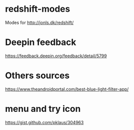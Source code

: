 # redshift-modes
Modes for http://jonls.dk/redshift/

# Deepin feedback
https://feedback.deepin.org/feedback/detail/5799

# Others sources
https://www.theandroidportal.com/best-blue-light-filter-app/

# menu and try icon
https://gist.github.com/pklaus/304963
